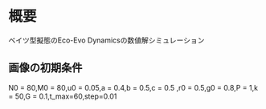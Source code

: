 # 概要
ベイツ型擬態のEco-Evo Dynamicsの数値解シミュレーション
## 画像の初期条件
N0 = 80,M0 = 80,u0 = 0.05,a = 0.4,b = 0.5,c = 0.5
,r0 = 0.5,g0 = 0.8,P = 1,k = 50,G = 0.1,t_max=60,step=0.01